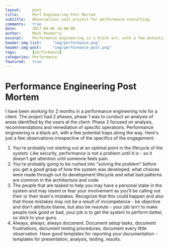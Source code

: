 ```yaml
---
layout:     post
title:      Perf Engineering Post Mortem
subtitle:   Observations post project for performance consulting
comments:   true
date:       2017-04-05 14:00:00
author:     Mark Roxberry
excerpt:    Performance engineering is a black art, with a few potential traps along the way.  Here's just a few observations irrespective of the specifics of the engagement.
header-img-list:     "img/performance.png"
header-img-post:     "img/performance-post.png"
tags:       [performance]
categories: Performance
featured:   true
---
```

# Performance Engineering Post Mortem
I have been working for 2 months in a performance engineering role for a client.  The project had 2 phases, phase 1 was to conduct an analysis of areas identified by the users at the client.  Phase 2 focused on analysis, recommendations and remediation of specific operations.  Performance engineering is a black art, with a few potential traps along the way.  Here's just a few observations irrespective of the specifics of the engagement:
1. You're probably not starting out at an optimal point in the lifecycle of the system.  Like security, performance is not a problem until it is - so it doesn't get attention until someone feels pain.
1. You're probably going to be rushed into "solving the problem" before you get a good grasp of how the system was developed, what choices were made through out its development lifecycle and what bad patterns are common in the architecture and code.
1. The people that are tasked to help you may have a personal stake in the system and may resent or fear your involvement as you'll be calling out their or their team's mistakes.  Recognize that this could happen and also that those mistakes may not be a result of incompetence - be objective and don't attribute blame, but also be resolute - your job isn't to make people look good or bad, your job is to get the system to perform better, so stick to your guns.
1. Always, always, always document.  Document setup tasks, document frustrations, document testing procedures, document every little observation.  Have good templates for reporting your documentation - templates for presentation, analysis, testing, results.